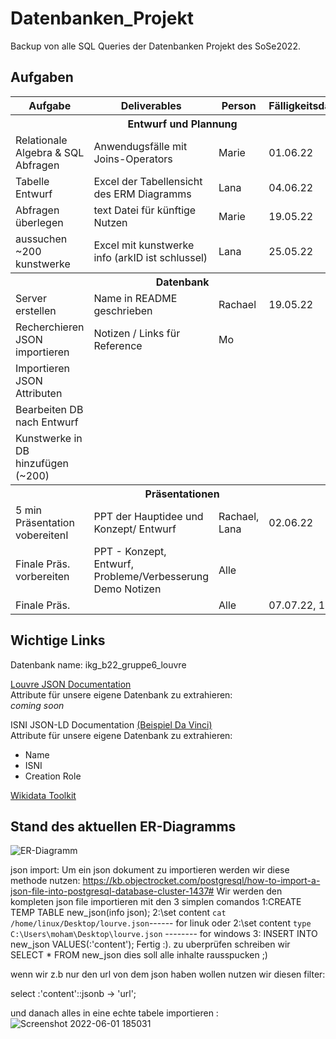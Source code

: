 # Datenbanken_Projekt
Backup von alle SQL Queries der Datenbanken Projekt des SoSe2022.

## Aufgaben 
<table>
   <tr>
     <th> Aufgabe </th>
     <th> Deliverables </th>
     <th> Person </th>
     <th> Fälligkeitsdatum </th>
  </tr>
   <tr> <th colspan="4"> Entwurf und Plannung </th> </tr>
  <tr>
    <td>  Relationale Algebra & SQL Abfragen </td>
    <td> Anwendugsfälle mit Joins-Operators </td>
    <td> Marie </td>
    <td> 01.06.22 </td>
  </tr>
   <tr>
    <td> Tabelle Entwurf </td>
    <td> Excel der Tabellensicht des ERM Diagramms </td> 
    <td> Lana </td>
    <td> 04.06.22 </td>
  </tr>
   <tr>
    <td> Abfragen überlegen </td>
    <td>text Datei für künftige Nutzen </td>
    <td> Marie </td>
    <td> 19.05.22 </td>
  </tr>
   <tr>
    <td> aussuchen ~200 kunstwerke </td>
    <td> Excel mit kunstwerke info (arkID ist schlussel) </td>
    <td> Lana </td>
    <td> 25.05.22 </td>
  </tr>
   <tr> <th colspan="4"> Datenbank </th> </tr>
   <tr>
    <td> Server erstellen </td>
     <td> Name in README geschrieben </td>
    <td> Rachael </td>
    <td> 19.05.22 </td>
  </tr>
   <tr>
    <td> Recherchieren JSON importieren </td>
    <td> Notizen / Links für Reference</td>
    <td> Mo </td>
    <td> </td>
  </tr>
   <tr>
    <td> Importieren JSON Attributen </td>
     <td> </td>
    <td> </td>
    <td> </td>
  </tr>
   <tr>
    <td> Bearbeiten DB nach Entwurf </td>
       <td> </td>
    <td> </td>
    <td> </td>
  </tr>
   <tr>
    <td> Kunstwerke in DB hinzufügen (~200) </td>
       <td> </td>
    <td> </td>
    <td> </td>
  </tr> 
      <tr> <th colspan="4"> Präsentationen </th> </tr>
   <tr>
    <td> 5 min Präsentation vobereitenI</td>
    <td> PPT der Hauptidee und Konzept/ Entwurf </td>
    <td> Rachael, Lana </td>
    <td> 02.06.22</td>
  </tr>
   <tr>
    <td> Finale Präs. vorbereiten </td>
    <td> PPT - Konzept, Entwurf, Probleme/Verbesserung <br> 
         Demo Notizen </td>
    <td> Alle </td>
    <td> </td>
  </tr>
   <tr>
    <td> Finale Präs. </td>
       <td> </td>
    <td> Alle </td>
    <td> 07.07.22, 10:30</td>
  </tr>
     
</table>

## Wichtige Links
Datenbank name: ikg_b22_gruppe6_louvre

[Louvre JSON Documentation](https://collections.louvre.fr/en/page/documentationJSON) \
Attribute für unsere eigene Datenbank zu extrahieren: \
*coming soon*


ISNI JSON-LD Documentation [(Beispiel Da Vinci)](https://isni.oclc.org/xslt/DB=1.2//CMD?ACT=SRCH&IKT=8006&TRM=ISN%3A0000%200001%202124%20423X&COOKIE=U51,KENDUSER,I28,B0028++++++,SY,NISNI,D1.2,E8b2bf6ce-28,A,H1,,3-28,,30-41,,43-59,,65-70,,74-75,R141.45.38.160,FY) \
Attribute für unsere eigene Datenbank zu extrahieren:
- Name
- ISNI
- Creation Role

[Wikidata Toolkit](https://www.mediawiki.org/wiki/Wikidata_Toolkit)


## Stand des aktuellen ER-Diagramms
![ER-Diagramm](https://github.com/marielaporte/Datenbanken_Projekt/blob/main/ER-Diagramm.png)




json import:
Um ein json dokument zu importieren werden wir diese methode nutzen:
 https://kb.objectrocket.com/postgresql/how-to-import-a-json-file-into-postgresql-database-cluster-1437# 
Wir werden den kompleten json file importieren mit den 3 simplen comandos 
1:CREATE TEMP TABLE new_json(info json);
2:\set content `cat /home/linux/Desktop/lourve.json`------ for linuk
oder 2:\set content `type C:\Users\moham\Desktop\lourve.json` -------- for windows
3: INSERT INTO new_json VALUES(:'content');
Fertig :).
zu uberprüfen schreiben wir SELECT * FROM new_json
dies soll alle inhalte rausspucken ;)

wenn wir z.b nur den url von dem json haben wollen nutzen wir diesen filter:

select :'content'::jsonb -> 'url'; 


und danach alles in eine echte tabele importieren :   
![Screenshot 2022-06-01 185031](https://user-images.githubusercontent.com/104974962/171471331-9773f526-ce15-467f-9e12-c36253077d8c.jpg)








